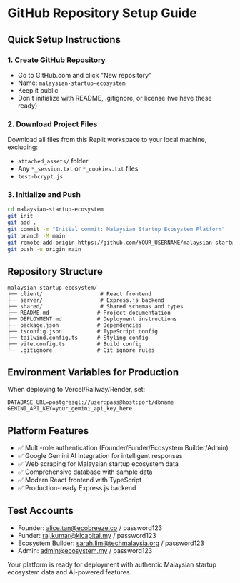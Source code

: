 # GitHub Repository Setup Guide

## Quick Setup Instructions

### 1. Create GitHub Repository
- Go to GitHub.com and click "New repository"
- Name: `malaysian-startup-ecosystem`
- Keep it public
- Don't initialize with README, .gitignore, or license (we have these ready)

### 2. Download Project Files
Download all files from this Replit workspace to your local machine, excluding:
- `attached_assets/` folder
- Any `*_session.txt` or `*_cookies.txt` files
- `test-bcrypt.js`

### 3. Initialize and Push
```bash
cd malaysian-startup-ecosystem
git init
git add .
git commit -m "Initial commit: Malaysian Startup Ecosystem Platform"
git branch -M main
git remote add origin https://github.com/YOUR_USERNAME/malaysian-startup-ecosystem.git
git push -u origin main
```

## Repository Structure
```
malaysian-startup-ecosystem/
├── client/                  # React frontend
├── server/                  # Express.js backend
├── shared/                  # Shared schemas and types
├── README.md               # Project documentation
├── DEPLOYMENT.md           # Deployment instructions
├── package.json            # Dependencies
├── tsconfig.json           # TypeScript config
├── tailwind.config.ts      # Styling config
├── vite.config.ts          # Build config
└── .gitignore              # Git ignore rules
```

## Environment Variables for Production
When deploying to Vercel/Railway/Render, set:
```
DATABASE_URL=postgresql://user:pass@host:port/dbname
GEMINI_API_KEY=your_gemini_api_key_here
```

## Platform Features
- ✅ Multi-role authentication (Founder/Funder/Ecosystem Builder/Admin)
- ✅ Google Gemini AI integration for intelligent responses
- ✅ Web scraping for Malaysian startup ecosystem data
- ✅ Comprehensive database with sample data
- ✅ Modern React frontend with TypeScript
- ✅ Production-ready Express.js backend

## Test Accounts
- Founder: alice.tan@ecobreeze.co / password123
- Funder: raj.kumar@klcapital.my / password123
- Ecosystem Builder: sarah.lim@techmalaysia.org / password123
- Admin: admin@ecosystem.my / password123

Your platform is ready for deployment with authentic Malaysian startup ecosystem data and AI-powered features.
